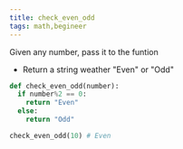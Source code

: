 ```yaml
---
title: check_even_odd
tags: math,begineer
---
```


Given any number, pass it to the funtion
- Return a string weather "Even" or "Odd"

```py
def check_even_odd(number):
  if number%2 == 0:
    return "Even"
  else:
    return "Odd"
```

```py
check_even_odd(10) # Even
```
